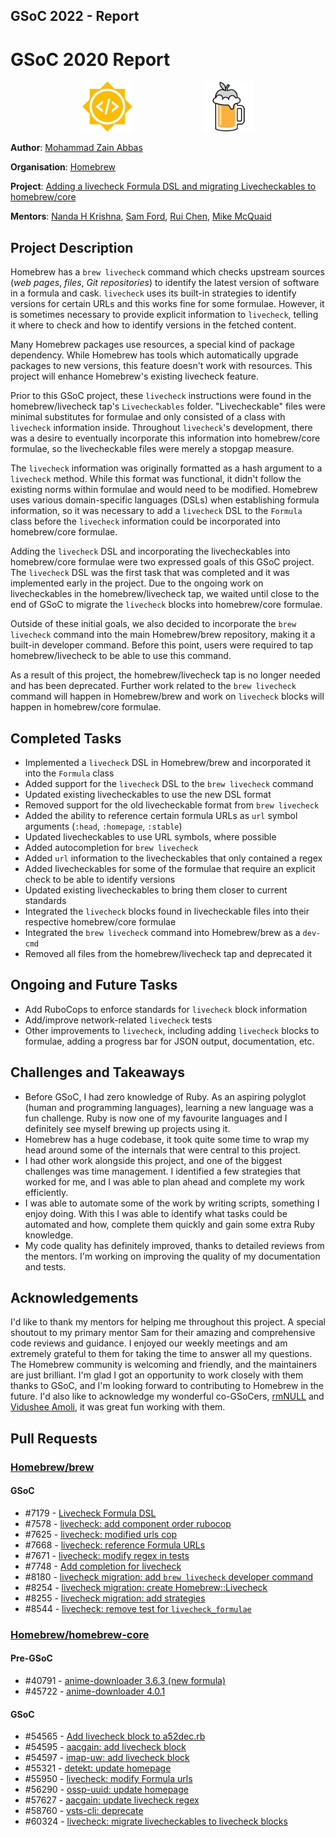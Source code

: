## GSoC 2022 - Report

# GSoC 2020 Report

<div align="center" dir="auto" style="
    display: flex;
    justify-content: space-evenly;
">
  <a href="https://summerofcode.withgoogle.com" rel="nofollow">
    <img src="https://raw.githubusercontent.com/nandahkrishna/GSoC/master/assets/GSoC.png" alt="GSoC" width="80" style="max-width: 100%;">
  </a>
  <a href="https://github.com/Homebrew">
    <img src="https://raw.githubusercontent.com/nandahkrishna/GSoC/master/assets/Homebrew.png" alt="Homebrew" width="80" style="max-width: 100%;">
  </a>
</div>

**Author**: [Mohammad Zain Abbas](https://github.com/mohammadzainabbas)

**Organisation**: [Homebrew](https://github.com/Homebrew)

**Project**: [Adding a livecheck Formula DSL and migrating Livecheckables to homebrew/core](https://github.com/Homebrew/brew/issues/7027)

**Mentors**: [Nanda H Krishna](https://github.com/nandahkrishna), [Sam Ford](https://github.com/samford), [Rui Chen](https://github.com/chenrui333), [Mike McQuaid](https://github.com/MikeMcQuaid)

## Project Description

Homebrew has a `brew livecheck` command which checks upstream sources (_web pages_, _files_, _Git repositories_) to identify the latest version of software in a formula and cask. `livecheck` uses its built-in strategies to identify versions for certain URLs and this works fine for some formulae. However, it is sometimes necessary to provide explicit information to `livecheck`, telling it where to check and how to identify versions in the fetched content.

Many Homebrew packages use resources, a special kind of package dependency. While Homebrew has tools which automatically upgrade packages to new versions, this feature doesn't work with resources. This project will enhance Homebrew's existing livecheck feature.

Prior to this GSoC project, these `livecheck` instructions were found in the homebrew/livecheck tap's `Livecheckables` folder. "Livecheckable" files were minimal substitutes for formulae and only consisted of a class with `livecheck` information inside. Throughout `livecheck`'s development, there was a desire to eventually incorporate this information into homebrew/core formulae, so the livecheckable files were merely a stopgap measure.

The `livecheck` information was originally formatted as a hash argument to a `livecheck` method. While this format was functional, it didn't follow the existing norms within formulae and would need to be modified. Homebrew uses various domain-specific languages (DSLs) when establishing formula information, so it was necessary to add a `livecheck` DSL to the `Formula` class before the `livecheck` information could be incorporated into homebrew/core formulae.

Adding the `livecheck` DSL and incorporating the livecheckables into homebrew/core formulae were two expressed goals of this GSoC project. The `livecheck` DSL was the first task that was completed and it was implemented early in the project. Due to the ongoing work on livecheckables in the homebrew/livecheck tap, we waited until close to the end of GSoC to migrate the `livecheck` blocks into homebrew/core formulae.

Outside of these initial goals, we also decided to incorporate the `brew livecheck` command into the main Homebrew/brew repository, making it a built-in developer command. Before this point, users were required to tap homebrew/livecheck to be able to use this command.

As a result of this project, the homebrew/livecheck tap is no longer needed and has been deprecated. Further work related to the `brew livecheck` command will happen in Homebrew/brew and work on `livecheck` blocks will happen in homebrew/core formulae.

## Completed Tasks

* Implemented a `livecheck` DSL in Homebrew/brew and incorporated it into the `Formula` class
* Added support for the `livecheck` DSL to the `brew livecheck` command
* Updated existing livecheckables to use the new DSL format
* Removed support for the old livecheckable format from `brew livecheck`
* Added the ability to reference certain formula URLs as `url` symbol arguments (`:head`, `:homepage`, `:stable`)
* Updated livecheckables to use URL symbols, where possible
* Added autocompletion for `brew livecheck`
* Added `url` information to the livecheckables that only contained a regex
* Added livecheckables for some of the formulae that require an explicit check to be able to identify versions
* Updated existing livecheckables to bring them closer to current standards
* Integrated the `livecheck` blocks found in livecheckable files into their respective homebrew/core formulae
* Integrated the `brew livecheck` command into Homebrew/brew as a `dev-cmd`
* Removed all files from the homebrew/livecheck tap and deprecated it

## Ongoing and Future Tasks

* Add RuboCops to enforce standards for `livecheck` block information
* Add/improve network-related `livecheck` tests
* Other improvements to `livecheck`, including adding `livecheck` blocks to formulae, adding a progress bar for JSON output, documentation, etc.

## Challenges and Takeaways

* Before GSoC, I had zero knowledge of Ruby. As an aspiring polyglot (human and programming languages), learning a new language was a fun challenge. Ruby is now one of my favourite languages and I definitely see myself brewing up projects using it.
* Homebrew has a huge codebase, it took quite some time to wrap my head around some of the internals that were central to this project.
* I had other work alongside this project, and one of the biggest challenges was time management. I identified a few strategies that worked for me, and I was able to plan ahead and complete my work efficiently.
* I was able to automate some of the work by writing scripts, something I enjoy doing. With this I was able to identify what tasks could be automated and how, complete them quickly and gain some extra Ruby knowledge.
* My code quality has definitely improved, thanks to detailed reviews from the mentors. I'm working on improving the quality of my documentation and tests.

## Acknowledgements

I'd like to thank my mentors for helping me throughout this project. A special shoutout to my primary mentor Sam for their amazing and comprehensive code reviews and guidance. I enjoyed our weekly meetings and am extremely grateful to them for taking the time to answer all my questions. The Homebrew community is welcoming and friendly, and the maintainers are just brilliant. I'm glad I got an opportunity to work closely with them thanks to GSoC, and I'm looking forward to contributing to Homebrew in the future. I'd also like to acknowledge my wonderful co-GSoCers, [rmNULL](https://github.com/rmNULL) and [Vidushee Amoli](https://github.com/VidusheeAmoli), it was great fun working with them.

## Pull Requests

### [Homebrew/brew](https://github.com/Homebrew/brew)

#### GSoC

* \#7179 - [Livecheck Formula DSL](https://github.com/Homebrew/brew/pull/7179)
* \#7578 - [livecheck: add component order rubocop](https://github.com/Homebrew/brew/pull/7578)
* \#7625 - [livecheck: modified urls cop](https://github.com/Homebrew/brew/pull/7625)
* \#7668 - [livecheck: reference Formula URLs](https://github.com/Homebrew/brew/pull/7668)
* \#7671 - [livecheck: modify regex in tests](https://github.com/Homebrew/brew/pull/7671)
* \#7748 - [Add completion for livecheck](https://github.com/Homebrew/brew/pull/7748)
* \#8180 - [livecheck migration: add `brew livecheck` developer command](https://github.com/Homebrew/brew/pull/8180)
* \#8254 - [livecheck migration: create Homebrew::Livecheck](https://github.com/Homebrew/brew/pull/8254)
* \#8255 - [livecheck migration: add strategies](https://github.com/Homebrew/brew/pull/8255)
* \#8544 - [livecheck: remove test for `livecheck_formulae`](https://github.com/brew/pull/8544)

### [Homebrew/homebrew-core](https://github.com/Homebrew/homebrew-core)

#### Pre-GSoC

* \#40791 - [anime-downloader 3.6.3 (new formula)](https://github.com/Homebrew/homebrew-core/pull/40791)
* \#45722 - [anime-downloader 4.0.1](https://github.com/Homebrew/homebrew-core/pull/45722)

#### GSoC

* \#54565 - [Add livecheck block to a52dec.rb](https://github.com/Homebrew/homebrew-core/pull/54565)
* \#54595 - [aacgain: add livecheck block](https://github.com/Homebrew/homebrew-core/pull/54595)
* \#54597 - [imap-uw: add livecheck block](https://github.com/Homebrew/homebrew-core/pull/54597)
* \#55321 - [detekt: update homepage](https://github.com/Homebrew/homebrew-core/pull/55321)
* \#55950 - [livecheck: modify Formula urls](https://github.com/Homebrew/homebrew-core/pull/55950)
* \#56290 - [ossp-uuid: update homepage](https://github.com/Homebrew/homebrew-core/pull/56290)
* \#57627 - [aacgain: update livecheck regex](https://github.com/Homebrew/homebrew-core/pull/57627)
* \#58760 - [vsts-cli: deprecate](https://github.com/Homebrew/homebrew-core/pull/58760)
* \#60324 - [livecheck: migrate livecheckables to livecheck blocks](https://github.com/Homebrew/homebrew-core/pull/60324)

